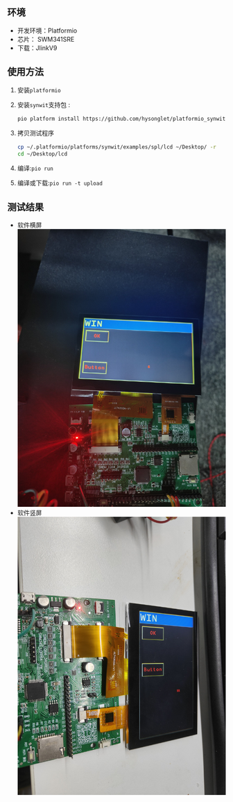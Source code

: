 ## 环境

- 开发环境：Platformio
- 芯片： SWM341SRE
- 下载：JlinkV9

## 使用方法

1. 安装`platformio`

2. 安装`synwit`支持包 :

   ```bash
   pio platform install https://github.com/hysonglet/platformio_synwit.git
   ```

3. 拷贝测试程序

   ```bash
   cp ~/.platformio/platforms/synwit/examples/spl/lcd ~/Desktop/ -r
   cd ~/Desktop/lcd
   ```

4. 编译:`pio run`

5. 编译或下载:`pio run -t upload` 

## 测试结果

- 软件横屏
![软件竖屏显示](img/软件竖屏显示.jpg)
- 软件竖屏
![软件横屏显示](img/软件横屏显示.jpg)